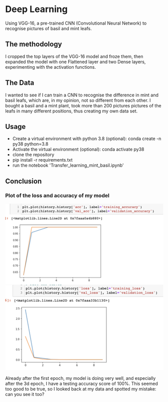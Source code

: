 # Deep Learning 
Using VGG-16, a pre-trained CNN (Convolutional Neural Network) to recognise pictures of basil and mint leafs. 

## The methodology
I cropped the top layers of the VGG-16 model and froze them, then expanded the model with one Flattened layer and two Dense layers, experimenting with the activation functions. 

## The Data
I wanted to see if I can train a CNN to recognise the difference in mint and basil leafs, which are, in my opinion, not so different from each other. 
I bought a basil and a mint plant, took more than 200 pictures pictures of the leafs in many different positions, thus creating my own data set. 

## Usage
- Create a virtual environment with python 3.8 (optional): conda create -n py38 python=3.8
- Activate the virtual environment (optional): conda activate py38
- clone the repository 
- pip install -r requirements.txt
- run the notebook 'Transfer_learning_mint_basil.ipynb'

## Conclusion
### Plot of the loss and accuracy of my model 
![visualization](./documentation_pictures/accuraccy.png)
![visualization](./documentation_pictures/loss.png)

Already after the first epoch, my model is doing very well, and especially after the 3d epoch, I have a testing accuracy score of 100%. This seemed too good to be true, so I looked back at my data and spotted my mistake: can you see it too? 